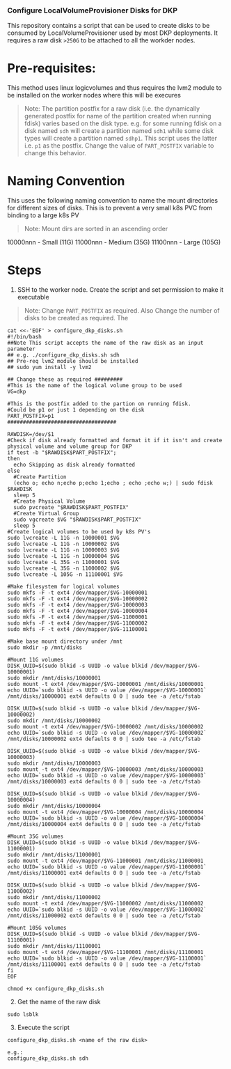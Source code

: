 ### Configure LocalVolumeProvisioner Disks for DKP

This repository contains a script that can be used to create disks to be consumed by LocalVolumeProvisioner used by most DKP deployments. It requires a raw disk `>250G` to be attached to all the workder nodes. 

# Pre-requisites:
This method uses linux logicvolumes and thus requires the lvm2 module to be installed on the worker nodes where this will be execures

> Note: The partition postfix for a raw disk (i.e. the dynamically generated postfix for name of the partition created when running fdisk) varies based on the disk type. e.g. for some running fdisk on a disk named `sdh` will create a partition named `sdh1` while some disk types will create a partition named `sdhp1`. This script uses the latter i.e. `p1` as the postfix. Change the value of `PART_POSTFIX` variable to change this behavior.

# Naming Convention

This uses the following naming convention to name the mount directories for different sizes of disks. This is to prevent a very small k8s PVC from binding to a large k8s PV 

> Note: Mount dirs are sorted in an ascending order

10000nnn - Small (11G)
11000nnn - Medium (35G)
11100nnn - Large (105G)


# Steps

1. SSH to the worker node. Create the script and set permission to make it executable 

> Note: Change `PART_POSTFIX` as required. Also Change the number of disks to be created as required. The 

```
cat <<-'EOF' > configure_dkp_disks.sh
#!/bin/bash
##Note This script accepts the name of the raw disk as an input parameter
## e.g. ./configure_dkp_disks.sh sdh
## Pre-req lvm2 module should be installed
## sudo yum install -y lvm2

## Change these as required #########
#This is the name of the logical volume group to be used
VG=dkp

#This is the postfix added to the partion on running fdisk.
#Could be p1 or just 1 depending on the disk
PART_POSTFIX=p1
###################################

RAWDISK=/dev/$1
#Check if disk already formatted and format it if it isn't and create physical volume and volume group for DKP
if test -b "$RAWDISK$PART_POSTFIX";
then
  echo Skipping as disk already formatted
else
  #Create Partition
  (echo o; echo n;echo p;echo 1;echo ; echo ;echo w;) | sudo fdisk $RAWDISK
  sleep 5
  #Create Physical Volume
  sudo pvcreate "$RAWDISK$PART_POSTFIX"
  #Create Virtual Group
  sudo vgcreate $VG "$RAWDISK$PART_POSTFIX"
  sleep 5
#Create logical volumes to be used by k8s PV's
sudo lvcreate -L 11G -n 10000001 $VG
sudo lvcreate -L 11G -n 10000002 $VG
sudo lvcreate -L 11G -n 10000003 $VG
sudo lvcreate -L 11G -n 10000004 $VG
sudo lvcreate -L 35G -n 11000001 $VG
sudo lvcreate -L 35G -n 11000002 $VG
sudo lvcreate -L 105G -n 11100001 $VG

#Make filesystem for logical volumes
sudo mkfs -F -t ext4 /dev/mapper/$VG-10000001
sudo mkfs -F -t ext4 /dev/mapper/$VG-10000002
sudo mkfs -F -t ext4 /dev/mapper/$VG-10000003
sudo mkfs -F -t ext4 /dev/mapper/$VG-10000004
sudo mkfs -F -t ext4 /dev/mapper/$VG-11000001
sudo mkfs -F -t ext4 /dev/mapper/$VG-11000002
sudo mkfs -F -t ext4 /dev/mapper/$VG-11100001

#Make base mount directory under /mnt
sudo mkdir -p /mnt/disks

#Mount 11G volumes
DISK_UUID=$(sudo blkid -s UUID -o value blkid /dev/mapper/$VG-10000001)
sudo mkdir /mnt/disks/10000001
sudo mount -t ext4 /dev/mapper/$VG-10000001 /mnt/disks/10000001
echo UUID=`sudo blkid -s UUID -o value /dev/mapper/$VG-10000001` /mnt/disks/10000001 ext4 defaults 0 0 | sudo tee -a /etc/fstab

DISK_UUID=$(sudo blkid -s UUID -o value blkid /dev/mapper/$VG-10000002)
sudo mkdir /mnt/disks/10000002
sudo mount -t ext4 /dev/mapper/$VG-10000002 /mnt/disks/10000002
echo UUID=`sudo blkid -s UUID -o value /dev/mapper/$VG-10000002` /mnt/disks/10000002 ext4 defaults 0 0 | sudo tee -a /etc/fstab

DISK_UUID=$(sudo blkid -s UUID -o value blkid /dev/mapper/$VG-10000003)
sudo mkdir /mnt/disks/10000003
sudo mount -t ext4 /dev/mapper/$VG-10000003 /mnt/disks/10000003
echo UUID=`sudo blkid -s UUID -o value /dev/mapper/$VG-10000003` /mnt/disks/10000003 ext4 defaults 0 0 | sudo tee -a /etc/fstab

DISK_UUID=$(sudo blkid -s UUID -o value blkid /dev/mapper/$VG-10000004)
sudo mkdir /mnt/disks/10000004
sudo mount -t ext4 /dev/mapper/$VG-10000004 /mnt/disks/10000004
echo UUID=`sudo blkid -s UUID -o value /dev/mapper/$VG-10000004` /mnt/disks/10000004 ext4 defaults 0 0 | sudo tee -a /etc/fstab

#Mount 35G volumes
DISK_UUID=$(sudo blkid -s UUID -o value blkid /dev/mapper/$VG-11000001)
sudo mkdir /mnt/disks/11000001
sudo mount -t ext4 /dev/mapper/$VG-11000001 /mnt/disks/11000001
echo UUID=`sudo blkid -s UUID -o value /dev/mapper/$VG-11000001` /mnt/disks/11000001 ext4 defaults 0 0 | sudo tee -a /etc/fstab

DISK_UUID=$(sudo blkid -s UUID -o value blkid /dev/mapper/$VG-11000002)
sudo mkdir /mnt/disks/11000002
sudo mount -t ext4 /dev/mapper/$VG-11000002 /mnt/disks/11000002
echo UUID=`sudo blkid -s UUID -o value /dev/mapper/$VG-11000002` /mnt/disks/11000002 ext4 defaults 0 0 | sudo tee -a /etc/fstab

#Mount 105G volumes
DISK_UUID=$(sudo blkid -s UUID -o value blkid /dev/mapper/$VG-11100001)
sudo mkdir /mnt/disks/11100001
sudo mount -t ext4 /dev/mapper/$VG-11100001 /mnt/disks/11100001
echo UUID=`sudo blkid -s UUID -o value /dev/mapper/$VG-11100001` /mnt/disks/11100001 ext4 defaults 0 0 | sudo tee -a /etc/fstab
fi
EOF

chmod +x configure_dkp_disks.sh
```

2. Get the name of the raw disk

```
sudo lsblk
```

3. Execute the script

```
configure_dkp_disks.sh <name of the raw disk>

e.g.:
configure_dkp_disks.sh sdh
```
